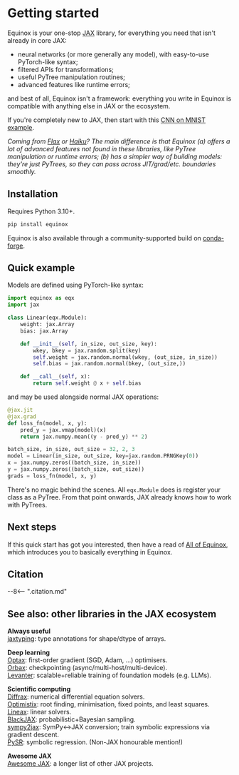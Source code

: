 # Getting started

Equinox is your one-stop [JAX](https://github.com/google/jax) library, for everything you need that isn't already in core JAX:

- neural networks (or more generally any model), with easy-to-use PyTorch-like syntax;
- filtered APIs for transformations;
- useful PyTree manipulation routines;
- advanced features like runtime errors;

and best of all, Equinox isn't a framework: everything you write in Equinox is compatible with anything else in JAX or the ecosystem.

If you're completely new to JAX, then start with this [CNN on MNIST example](https://docs.kidger.site/equinox/examples/mnist/).

_Coming from [Flax](https://github.com/google/flax) or [Haiku](https://github.com/deepmind/haiku)? The main difference is that Equinox (a) offers a lot of advanced features not found in these libraries, like PyTree manipulation or runtime errors; (b) has a simpler way of building models: they're just PyTrees, so they can pass across JIT/grad/etc. boundaries smoothly._

## Installation

Requires Python 3.10+.

```bash
pip install equinox
```

Equinox is also available through a community-supported build on [conda-forge](https://github.com/conda-forge/equinox-feedstock).

## Quick example

Models are defined using PyTorch-like syntax:

```python
import equinox as eqx
import jax

class Linear(eqx.Module):
    weight: jax.Array
    bias: jax.Array

    def __init__(self, in_size, out_size, key):
        wkey, bkey = jax.random.split(key)
        self.weight = jax.random.normal(wkey, (out_size, in_size))
        self.bias = jax.random.normal(bkey, (out_size,))

    def __call__(self, x):
        return self.weight @ x + self.bias
```

and may be used alongside normal JAX operations:

```python
@jax.jit
@jax.grad
def loss_fn(model, x, y):
    pred_y = jax.vmap(model)(x)
    return jax.numpy.mean((y - pred_y) ** 2)

batch_size, in_size, out_size = 32, 2, 3
model = Linear(in_size, out_size, key=jax.random.PRNGKey(0))
x = jax.numpy.zeros((batch_size, in_size))
y = jax.numpy.zeros((batch_size, out_size))
grads = loss_fn(model, x, y)
```

There's no magic behind the scenes. All `eqx.Module` does is register your class as a PyTree. From that point onwards, JAX already knows how to work with PyTrees.

## Next steps

If this quick start has got you interested, then have a read of [All of Equinox](./all-of-equinox.md), which introduces you to basically everything in Equinox.

## Citation

--8<-- ".citation.md"

## See also: other libraries in the JAX ecosystem

**Always useful**  
[jaxtyping](https://github.com/patrick-kidger/jaxtyping): type annotations for shape/dtype of arrays.  

**Deep learning**  
[Optax](https://github.com/deepmind/optax): first-order gradient (SGD, Adam, ...) optimisers.  
[Orbax](https://github.com/google/orbax): checkpointing (async/multi-host/multi-device).  
[Levanter](https://github.com/stanford-crfm/levanter): scalable+reliable training of foundation models (e.g. LLMs).  

**Scientific computing**  
[Diffrax](https://github.com/patrick-kidger/diffrax): numerical differential equation solvers.  
[Optimistix](https://github.com/patrick-kidger/optimistix): root finding, minimisation, fixed points, and least squares.  
[Lineax](https://github.com/patrick-kidger/lineax): linear solvers.  
[BlackJAX](https://github.com/blackjax-devs/blackjax): probabilistic+Bayesian sampling.  
[sympy2jax](https://github.com/patrick-kidger/sympy2jax): SymPy<->JAX conversion; train symbolic expressions via gradient descent.  
[PySR](https://github.com/milesCranmer/PySR): symbolic regression. (Non-JAX honourable mention!)  

**Awesome JAX**  
[Awesome JAX](https://github.com/n2cholas/awesome-jax): a longer list of other JAX projects.  
